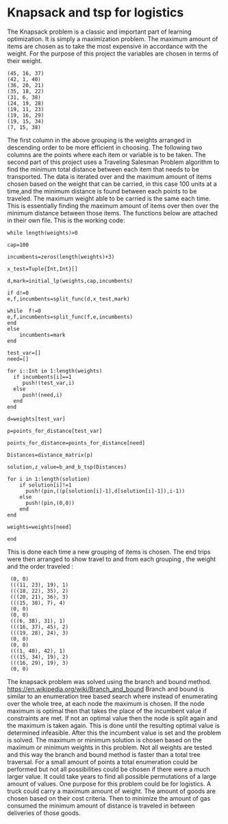 # Knapsack and tsp for logistics

The Knapsack problem is a classic and important part of learning optimization. It is simply a maximization problem.
The maximum amount of items are chosen as to take the most expensive in accordance with the weight. For the purpose of this project the variables are chosen in terms of their weight.
 ```
 (45, 16, 37)
 (42, 1, 40) 
 (36, 20, 21)
 (35, 18, 22)
 (31, 6, 38) 
 (24, 19, 28)
 (19, 11, 23)
 (19, 16, 29)
 (19, 15, 34)
 (7, 15, 38)
```
The first column in the above grouping is the weights arranged in descending order to be more efficient in choosing. The following two columns are the points where each item or variable is to be taken. The second part of this project uses a Traveling Salesman Problem algorithm to find the minimum total distance between each item that needs to be transported.
The data is iterated over and the maximum amount of items chosen based on the weight that can be carried, in this case 100 units at a time,and the minimum distance is found between each points to be traveled. The maximum weight able to be carried is the same each time. This is essentially finding the maximum amount of items over then over the minimum distance between those items. The functions below are attached in their own file. This is the working code:
```
while length(weights)>0
                
cap=100
    
incumbents=zeros(length(weights)+3)

x_test=Tuple{Int,Int}[]

d,mark=initial_lp(weights,cap,incumbents)

if d!=0
e,f,incumbents=split_func(d,x_test,mark)

while  f!=0
e,f,incumbents=split_func(f,e,incumbents)
end
else
    incumbents=mark
end
            
test_var=[]
need=[]             
  
for i::Int in 1:length(weights)
  if incumbents[i]==1
     push!(test_var,i)
  else
     push!(need,i)
  end
end       
         
d=weights[test_var]
                
p=points_for_distance[test_var]

points_for_distance=points_for_distance[need]
                
Distances=distance_matrix(p)

solution,z_value=b_and_b_tsp(Distances)
            
for i in 1:length(solution)
    if solution[i]!=1
      push!(pin,((p[solution[i]-1],d[solution[i]-1]),i-1))
    else
      push!(pin,(0,0))
    end
end

weights=weights[need]
                
end
```
This is done each time a new grouping of items is chosen. The end trips were then arranged to show travel to and from each grouping , the weight and the order traveled :
```
 (0, 0)             
 (((11, 23), 19), 1)
 (((18, 22), 35), 2)
 (((20, 21), 36), 3)
 (((15, 38), 7), 4) 
 (0, 0)             
 (0, 0)             
 (((6, 38), 31), 1) 
 (((16, 37), 45), 2)
 (((19, 28), 24), 3)
 (0, 0)             
 (0, 0)             
 (((1, 40), 42), 1) 
 (((15, 34), 19), 2)
 (((16, 29), 19), 3)
 (0, 0)    
```
The knapsack problem was solved using the branch and bound method.
https://en.wikipedia.org/wiki/Branch_and_bound Branch and bound is similar to an enumeration tree based search where instead of enumerating over the whole tree, at each node the maximum is chosen. If the node maximum is optimal then that takes the place of the incumbent value if constraints are met. If not an optimal value then the node is split again and the maximum is taken again. This is done until the resulting optimal value is determined infeasible. After this the incumbent value is set and the problem is solved. The maximum or minimum solution is chosen based on the maximum or minimum weights in this problem. Not all weights are tested and this way the branch and bound method is faster than a total tree traversal. For a small amount of points a total enumeration could be performed but not all possibilities could be chosen if there were a much larger value. It could take years to find all possible permutations of a large amount of values. One purpose for this problem could be for logistics. A truck could carry a maximum amount of weight.
The amount of goods are chosen based on their cost criteria. Then to minimize the amount of gas consumed the minimum amount of distance is traveled in between deliveries of those goods.


